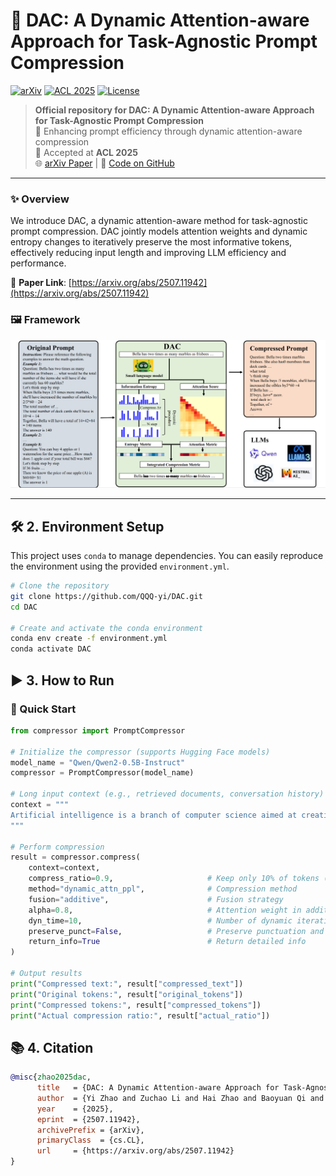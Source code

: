 # 📄 DAC: A Dynamic Attention-aware Approach for Task-Agnostic Prompt Compression  
[![arXiv](https://img.shields.io/badge/arXiv-2507.11942-b31b1b.svg)](https://arxiv.org/abs/2507.11942)
[![ACL 2025](https://img.shields.io/badge/ACL-2025-blue)](https://aclanthology.org/2025/)
[![License](https://img.shields.io/badge/license-MIT-green.svg)](LICENSE)

> **Official repository for DAC: A Dynamic Attention-aware Approach for Task-Agnostic Prompt Compression**  
> 🔧 Enhancing prompt efficiency through dynamic attention-aware compression  
> 📄 Accepted at **ACL 2025**  
> 🌐 [arXiv Paper](https://arxiv.org/abs/2507.11942) | 💾 [Code on GitHub](https://github.com/QQQ-yi/DAC)

---

### ✨ Overview

We introduce DAC, a dynamic attention-aware method for task-agnostic prompt compression. DAC jointly models attention weights and dynamic entropy changes to iteratively preserve the most informative tokens, effectively reducing input length and improving LLM efficiency and performance.

📄 **Paper Link**: [https://arxiv.org/abs/2507.11942](https://arxiv.org/abs/2507.11942)

### 🖼️ Framework

![DAC Framework](fig/framework.png)


---

## 🛠️ 2. Environment Setup

This project uses `conda` to manage dependencies. You can easily reproduce the environment using the provided `environment.yml`.

```bash
# Clone the repository
git clone https://github.com/QQQ-yi/DAC.git
cd DAC

# Create and activate the conda environment
conda env create -f environment.yml
conda activate DAC
```

## ▶️ 3. How to Run

### 🚀 Quick Start

```python
from compressor import PromptCompressor

# Initialize the compressor (supports Hugging Face models)
model_name = "Qwen/Qwen2-0.5B-Instruct"
compressor = PromptCompressor(model_name)

# Long input context (e.g., retrieved documents, conversation history)
context = """
Artificial intelligence is a branch of computer science aimed at creating systems capable of performing tasks that typically require human intelligence...
"""

# Perform compression
result = compressor.compress(
    context=context,
    compress_ratio=0.9,                     # Keep only 10% of tokens (10x compression)
    method="dynamic_attn_ppl",              # Compression method
    fusion="additive",                      # Fusion strategy
    alpha=0.8,                              # Attention weight in additive fusion
    dyn_time=10,                            # Number of dynamic iterations
    preserve_punct=False,                   # Preserve punctuation and special tokens or not
    return_info=True                        # Return detailed info
)

# Output results
print("Compressed text:", result["compressed_text"])
print("Original tokens:", result["original_tokens"])
print("Compressed tokens:", result["compressed_tokens"])
print("Actual compression ratio:", result["actual_ratio"])
```


## 📚 4. Citation


```bibtex
@misc{zhao2025dac,
      title   = {DAC: A Dynamic Attention-aware Approach for Task-Agnostic Prompt Compression}, 
      author  = {Yi Zhao and Zuchao Li and Hai Zhao and Baoyuan Qi and Guoming Liu},
      year    = {2025},
      eprint  = {2507.11942},
      archivePrefix = {arXiv},
      primaryClass  = {cs.CL},
      url     = {https://arxiv.org/abs/2507.11942}
}